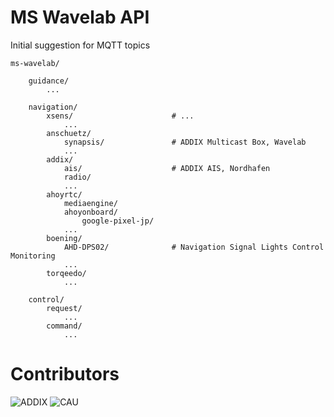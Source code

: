 ---
---

# MS Wavelab API

Initial suggestion for MQTT topics

```
ms-wavelab/

    guidance/
        ...

    navigation/
        xsens/                      # ...
            ...
        anschuetz/
            synapsis/               # ADDIX Multicast Box, Wavelab
            ...
        addix/
            ais/                    # ADDIX AIS, Nordhafen
            radio/
            ...
        ahoyrtc/
            mediaengine/
            ahoyonboard/
                google-pixel-jp/
            ...
        boening/
            AHD-DPS02/              # Navigation Signal Lights Control Monitoring
            ...
        torqeedo/
            ...
            
    control/
        request/
            ...
        command/
            ...
```

# Contributors

![ADDIX](/assets/images/ADDIX.png)
![CAU](/assets/images/CAU.png)
